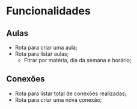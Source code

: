 # Funcionalidades

## Aulas

- Rota para criar uma aula;
- Rota para listar aulas;
    - Fitrar por matéria, dia da semana e horário;

## Conexões

- Rota para listar total de conexões realizadas;
- Rota para criar uma nova conexão;